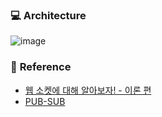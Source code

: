 ### 💻 **Architecture**

![image](https://user-images.githubusercontent.com/106054507/211760155-85710152-3533-4cee-9fab-84293a35ed68.png)


### 📃 **Reference**
- [웹 소켓에 대해 알아보자! - 이론 편](https://tecoble.techcourse.co.kr/post/2021-08-14-web-socket/)
- [PUB-SUB](https://www.bmc.com/blogs/pub-sub-publish-subscribe/)
